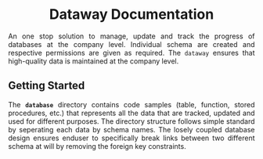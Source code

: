 <h1 align = "center">Dataway Documentation</h1>

<div align = "justify">

An one stop solution to manage, update and track the progress of databases at the company level. Individual schema are
created and respective permissions are given as required. The ``dataway`` ensures that high-quality data is maintained at the
company level.

## Getting Started

The **`database`** directory contains code samples (table, function, stored procedures, etc.) that represents all the data
that are tracked, updated and used for different purposes. The directory structure follows simple standard by seperating each
data by schema names. The losely coupled database design ensures enduser to specifically break links between two different
schema at will by removing the foreign key constraints.

</div>
